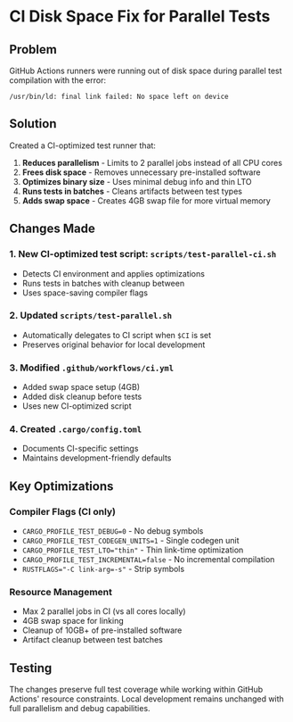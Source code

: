 # CI Disk Space Fix for Parallel Tests

## Problem
GitHub Actions runners were running out of disk space during parallel test compilation with the error:
```
/usr/bin/ld: final link failed: No space left on device
```

## Solution
Created a CI-optimized test runner that:

1. **Reduces parallelism** - Limits to 2 parallel jobs instead of all CPU cores
2. **Frees disk space** - Removes unnecessary pre-installed software
3. **Optimizes binary size** - Uses minimal debug info and thin LTO
4. **Runs tests in batches** - Cleans artifacts between test types
5. **Adds swap space** - Creates 4GB swap file for more virtual memory

## Changes Made

### 1. New CI-optimized test script: `scripts/test-parallel-ci.sh`
- Detects CI environment and applies optimizations
- Runs tests in batches with cleanup between
- Uses space-saving compiler flags

### 2. Updated `scripts/test-parallel.sh`
- Automatically delegates to CI script when `$CI` is set
- Preserves original behavior for local development

### 3. Modified `.github/workflows/ci.yml`
- Added swap space setup (4GB)
- Added disk cleanup before tests
- Uses new CI-optimized script

### 4. Created `.cargo/config.toml`
- Documents CI-specific settings
- Maintains development-friendly defaults

## Key Optimizations

### Compiler Flags (CI only)
- `CARGO_PROFILE_TEST_DEBUG=0` - No debug symbols
- `CARGO_PROFILE_TEST_CODEGEN_UNITS=1` - Single codegen unit
- `CARGO_PROFILE_TEST_LTO="thin"` - Thin link-time optimization
- `CARGO_PROFILE_TEST_INCREMENTAL=false` - No incremental compilation
- `RUSTFLAGS="-C link-arg=-s"` - Strip symbols

### Resource Management
- Max 2 parallel jobs in CI (vs all cores locally)
- 4GB swap space for linking
- Cleanup of 10GB+ of pre-installed software
- Artifact cleanup between test batches

## Testing
The changes preserve full test coverage while working within GitHub Actions' resource constraints. Local development remains unchanged with full parallelism and debug capabilities.